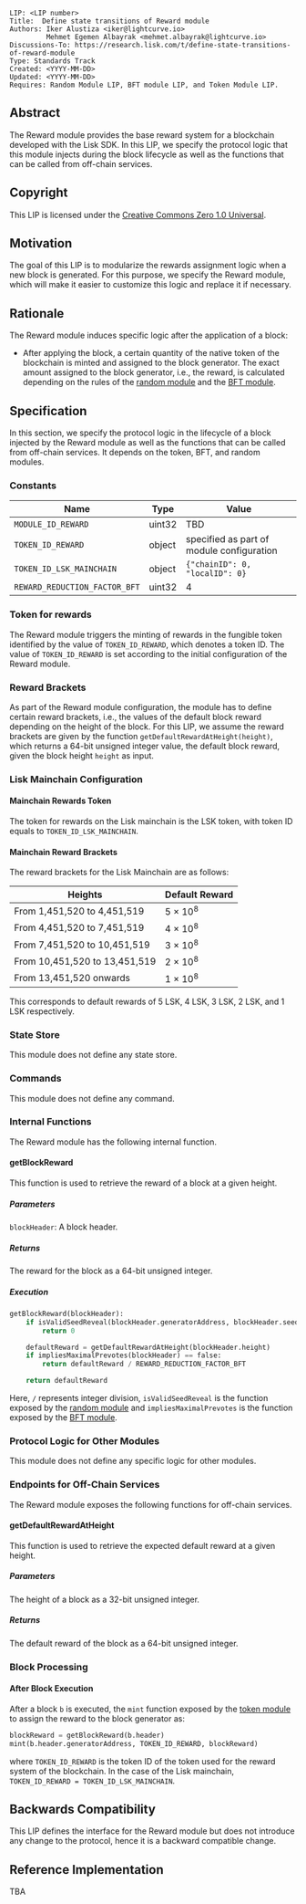 ```
LIP: <LIP number>
Title:  Define state transitions of Reward module
Authors: Iker Alustiza <iker@lightcurve.io>
         Mehmet Egemen Albayrak <mehmet.albayrak@lightcurve.io>
Discussions-To: https://research.lisk.com/t/define-state-transitions-of-reward-module
Type: Standards Track
Created: <YYYY-MM-DD>
Updated: <YYYY-MM-DD>
Requires: Random Module LIP, BFT module LIP, and Token Module LIP.
```

## Abstract

The Reward module provides the base reward system for a blockchain developed with the Lisk SDK. 
In this LIP, we specify the protocol logic that this module injects during the block lifecycle as well as the functions that can be called from off-chain services.

## Copyright

This LIP is licensed under the [Creative Commons Zero 1.0 Universal][creative].

## Motivation

The goal of this LIP is to modularize the rewards assignment logic when a new block is generated.
For this purpose, we specify the Reward module, which will make it easier to customize this logic and replace it if necessary. 

## Rationale

The Reward module induces specific logic after the application of a block:

* After applying the block, a certain quantity of the native token of the blockchain is minted and assigned to the block generator. The exact amount assigned to the block generator, i.e., the reward, is calculated depending on the rules of the [random module][randomLIP] and the [BFT module][BFTLIP].

## Specification

In this section, we specify the protocol logic in the lifecycle of a block injected by the Reward module as well as the functions that can be called from off-chain services.
It depends on the token, BFT, and random modules.

### Constants

| **Name**                 | **Type** | **Value** |
|--------------------------|----------|-----------|
| `MODULE_ID_REWARD `      | uint32   | TBD |
| `TOKEN_ID_REWARD`         | object   | specified as part of module configuration |
| `TOKEN_ID_LSK_MAINCHAIN`        | object     | `{"chainID": 0, "localID": 0}` |
| `REWARD_REDUCTION_FACTOR_BFT`    | uint32   | 4 |

### Token for rewards

The Reward module triggers the minting of rewards in the fungible token identified by the value of `TOKEN_ID_REWARD`, which denotes a token ID. 
The value of `TOKEN_ID_REWARD` is set according to the initial configuration of the Reward module. 

### Reward Brackets

As part of the Reward module configuration, the module has to define certain reward brackets, i.e., the values of the default block reward depending on the height of the block. 
For this LIP, we assume the reward brackets are given by the function `getDefaultRewardAtHeight(height)`, which returns a 64-bit unsigned integer value, the default block reward, given the block height `height` as input.

### Lisk Mainchain Configuration

#### Mainchain Rewards Token

The token for rewards on the Lisk mainchain is the LSK token, with token ID equals to `TOKEN_ID_LSK_MAINCHAIN`. 

#### Mainchain Reward Brackets

The reward brackets for the Lisk Mainchain are as follows: 

| **Heights**                 | **Default Reward** |
|--------------------------|----------|
| From 1,451,520 to 4,451,519 | 5 × 10<sup>8</sup>
| From 4,451,520 to 7,451,519 | 4 × 10<sup>8</sup>
| From 7,451,520 to 10,451,519 | 3 × 10<sup>8</sup>
| From 10,451,520 to 13,451,519 | 2 × 10<sup>8</sup>
| From 13,451,520 onwards | 1 × 10<sup>8</sup>

This corresponds to default rewards of 5 LSK, 4 LSK, 3 LSK, 2 LSK, and 1 LSK respectively.

### State Store

This module does not define any state store.

### Commands

This module does not define any command.

### Internal Functions

The Reward module has the following internal function.

#### getBlockReward

This function is used to retrieve the reward of a block at a given height.

##### Parameters

`blockHeader`: A block header.

##### Returns

The reward for the block as a 64-bit unsigned integer.

##### Execution

```python
getBlockReward(blockHeader):
    if isValidSeedReveal(blockHeader.generatorAddress, blockHeader.seedReveal) == false:
        return 0

    defaultReward = getDefaultRewardAtHeight(blockHeader.height)
    if impliesMaximalPrevotes(blockHeader) == false: 
        return defaultReward / REWARD_REDUCTION_FACTOR_BFT

    return defaultReward
```
Here, `/` represents integer division, `isValidSeedReveal` is the function exposed by the [random module][randomLIP] and `impliesMaximalPrevotes` is the function exposed by the [BFT module][BFTAPI].

### Protocol Logic for Other Modules

This module does not define any specific logic for other modules.

### Endpoints for Off-Chain Services

The Reward module exposes the following functions for off-chain services.

#### getDefaultRewardAtHeight

This function is used to retrieve the expected default reward at a given height.

##### Parameters

The height of a block as a 32-bit unsigned integer.

##### Returns

The default reward of the block as a 64-bit unsigned integer.

### Block Processing

#### After Block Execution

After a block `b` is executed, the `mint` function exposed by the [token module][tokenLIP] to assign the reward to the block generator as:

```python
blockReward = getBlockReward(b.header)
mint(b.header.generatorAddress, TOKEN_ID_REWARD, blockReward)
```

where `TOKEN_ID_REWARD` is the token ID of the token used for the reward system of the blockchain. 
In the case of the Lisk mainchain, `TOKEN_ID_REWARD = TOKEN_ID_LSK_MAINCHAIN`.

## Backwards Compatibility

This LIP defines the interface for the Reward module but does not introduce any change to the protocol, hence it is a backward compatible change.

## Reference Implementation

TBA

[creative]: https://creativecommons.org/publicdomain/zero/1.0/
[randomLIP]: https://research.lisk.com/t/define-state-and-state-transitions-of-random-module/311
[BFTLIP]: https://research.lisk.com
[BFTAPI]: https://research.lisk.com
[tokenLIP]: https://research.lisk.com/t/introduce-an-interoperable-token-module/295#mint-64
